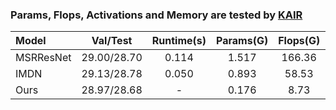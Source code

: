 ### Params, Flops, Activations and Memory are tested by [KAIR](https://github.com/cszn/KAIR/blob/23b0d0f717980e48fad02513ba14045d57264fe1/main_challenge_sr.py)
| Model | Val/Test | Runtime(s) | Params(G) | Flops(G) | Activations(M) | Memory(M) |
| :-----| :-----: | :-----: | :-----: | :-----: | :-----: | :-----: | 
| MSRResNet | 29.00/28.70| 0.114| 1.517| 166.36 | 292.55 | 610 |
| IMDN | 29.13/28.78| 0.050| 0.893 | 58.53 | 154.14 | 120 |
| Ours | 28.97/28.68| -| 0.176 | 8.73 | 160.43 | 337 |

